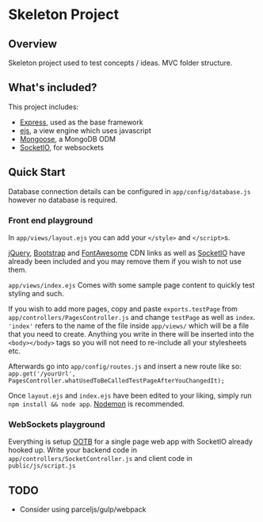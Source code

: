 # Skeleton Project

## Overview

Skeleton project used to test concepts / ideas.  MVC folder structure.

## What's included?

This project includes:
* [Express](https://expressjs.com), used as the base framework
* [ejs](http://ejs.co/), a view engine which uses javascript
* [Mongoose](http://mongoosejs.com/), a MongoDB ODM
* [SocketIO](https://socket.io), for websockets

## Quick Start

Database connection details can be configured in `app/config/database.js` however no database is required.

### Front end playground

In `app/views/layout.ejs` you can add your `</style>` and `</script>`s.  

[jQuery](https://jquery.com), [Bootstrap](https://v4-alpha.getbootstrap.com) and [FontAwesome](http://fontawesome.io) CDN links as well as [SocketIO](https://socket.io/docs/client-api/) have already been included and you may remove them if you wish to not use them.

`app/views/index.ejs` Comes with some sample page content to quickly test styling and such.  

If you wish to add more pages, copy and paste `exports.testPage` from `app/controllers/PagesController.js` and change `testPage` as well as `index`.  `'index'` refers to the name of the file inside `app/views/` which will be a file that you need to create.  Anything you write in there will be inserted into the `<body></body>` tags so you will not need to re-include all your stylesheets etc.  

Afterwards go into `app/config/routes.js` and insert a new route like so: `app.get('/yourUrl', PagesController.whatUsedToBeCalledTestPageAfterYouChangedIt);`

Once `layout.ejs` and `index.ejs` have been edited to your liking, simply run `npm install && node app`.  [Nodemon](https://nodemon.io) is recommended.

### WebSockets playground

Everything is setup [OOTB](http://lmgtfy.com/?q=Out+of+the+box) for a single page web app with SocketIO already hooked up.  Write your backend code in `app/controllers/SocketController.js` and client code in `public/js/script.js`

## TODO

* Consider using parceljs/gulp/webpack
